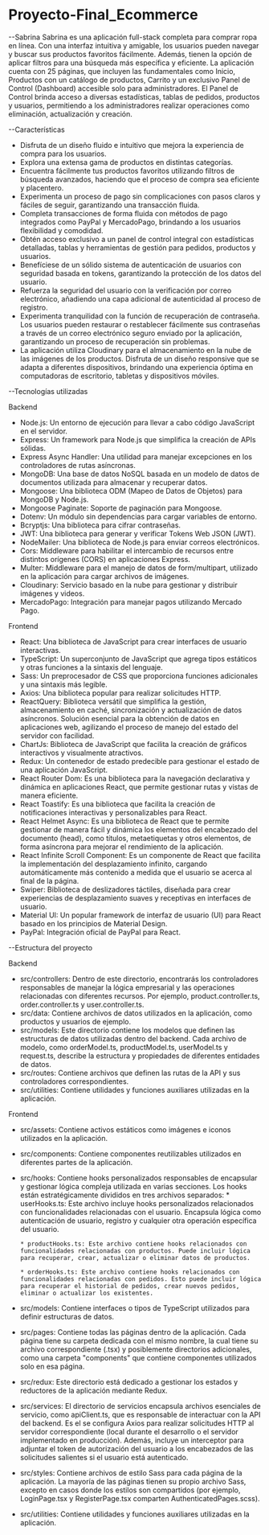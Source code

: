 # Proyecto-Final_Ecommerce
--Sabrina
Sabrina es una aplicación full-stack completa para comprar ropa en línea. Con una interfaz intuitiva y amigable, los usuarios pueden navegar y buscar sus productos favoritos fácilmente. Además, tienen la opción de aplicar filtros para una búsqueda más específica y eficiente. La aplicación cuenta con 25 páginas, que incluyen las fundamentales como Inicio, Productos con un catálogo de productos, Carrito y un exclusivo Panel de Control (Dashboard) accesible solo para administradores. El Panel de Control brinda acceso a diversas estadísticas, tablas de pedidos, productos y usuarios, permitiendo a los administradores realizar operaciones como eliminación, actualización y creación.


--Características
* Disfruta de un diseño fluido e intuitivo que mejora la experiencia de compra para los usuarios.
* Explora una extensa gama de productos en distintas categorías.
* Encuentra fácilmente tus productos favoritos utilizando filtros de búsqueda avanzados, haciendo que el proceso de compra sea eficiente y placentero.
* Experimenta un proceso de pago sin complicaciones con pasos claros y fáciles de seguir, garantizando una transacción fluida.
* Completa transacciones de forma fluida con métodos de pago integrados como PayPal y MercadoPago, brindando a los usuarios flexibilidad y comodidad.
* Obtén acceso exclusivo a un panel de control integral con estadísticas detalladas, tablas y herramientas de gestión para pedidos, productos y usuarios.
* Benefíciese de un sólido sistema de autenticación de usuarios con seguridad basada en tokens, garantizando la protección de los datos del usuario.
* Refuerza la seguridad del usuario con la verificación por correo electrónico, añadiendo una capa adicional de autenticidad al proceso de registro.
* Experimenta tranquilidad con la función de recuperación de contraseña. Los usuarios pueden restaurar o restablecer fácilmente sus contraseñas a través de un correo electrónico seguro enviado por la aplicación, garantizando un proceso de recuperación sin problemas.
* La aplicación utiliza Cloudinary para el almacenamiento en la nube de las imágenes de los productos.
Disfruta de un diseño responsive que se adapta a diferentes dispositivos, brindando una experiencia óptima en computadoras de escritorio, tabletas y dispositivos móviles.


--Tecnologías utilizadas

Backend
* Node.js: Un entorno de ejecución para llevar a cabo código JavaScript en el servidor.
* Express: Un framework para Node.js que simplifica la creación de APIs sólidas.
* Express Async Handler: Una utilidad para manejar excepciones en los controladores de rutas asíncronas.
* MongoDB: Una base de datos NoSQL basada en un modelo de datos de documentos utilizada para almacenar y recuperar datos.
* Mongoose: Una biblioteca ODM (Mapeo de Datos de Objetos) para MongoDB y Node.js.
* Mongoose Paginate: Soporte de paginación para Mongoose.
* Dotenv: Un módulo sin dependencias para cargar variables de entorno.
* Bcryptjs: Una biblioteca para cifrar contraseñas.
* JWT: Una biblioteca para generar y verificar Tokens Web JSON (JWT).
* NodeMailer: Una biblioteca de Node.js para enviar correos electrónicos.
* Cors: Middleware para habilitar el intercambio de recursos entre distintos orígenes (CORS) en aplicaciones Express.
* Multer: Middleware para el manejo de datos de form/multipart, utilizado en la aplicación para cargar archivos de imágenes.
* Cloudinary: Servicio basado en la nube para gestionar y distribuir imágenes y videos.
* MercadoPago: Integración para manejar pagos utilizando Mercado Pago.

Frontend
* React: Una biblioteca de JavaScript para crear interfaces de usuario interactivas.
* TypeScript: Un superconjunto de JavaScript que agrega tipos estáticos y otras funciones a la sintaxis del lenguaje.
* Sass: Un preprocesador de CSS que proporciona funciones adicionales y una sintaxis más legible.
* Axios: Una biblioteca popular para realizar solicitudes HTTP.
* ReactQuery: Biblioteca versátil que simplifica la gestión, almacenamiento en caché, sincronización y actualización de datos asíncronos. Solución esencial para la obtención de datos en aplicaciones web, agilizando el proceso de manejo del estado del servidor con facilidad.
* ChartJs: Biblioteca de JavaScript que facilita la creación de gráficos interactivos y visualmente atractivos.
* Redux: Un contenedor de estado predecible para gestionar el estado de una aplicación JavaScript.
* React Router Dom: Es una biblioteca para la navegación declarativa y dinámica en aplicaciones React, que permite gestionar rutas y vistas de manera eficiente.
* React Toastify: Es una biblioteca que facilita la creación de notificaciones interactivas y personalizables para React.
* React Helmet Async: Es una biblioteca de React que te permite gestionar de manera fácil y dinámica los elementos del encabezado del documento (head), como títulos, metaetiquetas y otros elementos, de forma asíncrona para mejorar el rendimiento de la aplicación.
* React Infinite Scroll Component: Es un componente de React que facilita la implementación del desplazamiento infinito, cargando automáticamente más contenido a medida que el usuario se acerca al final de la página.
* Swiper: Biblioteca de deslizadores táctiles, diseñada para crear experiencias de desplazamiento suaves y receptivas en interfaces de usuario.
* Material UI: Un popular framework de interfaz de usuario (UI) para React basado en los principios de Material Design.
* PayPal: Integración oficial de PayPal para React.


--Estructura del proyecto

Backend
* src/controllers: Dentro de este directorio, encontrarás los controladores responsables de manejar la lógica empresarial y las operaciones relacionadas con diferentes recursos. Por ejemplo, product.controller.ts, order.controller.ts y user.controller.ts.
* src/data: Contiene archivos de datos utilizados en la aplicación, como productos y usuarios de ejemplo.
* src/models: Este directorio contiene los modelos que definen las estructuras de datos utilizadas dentro del backend. Cada archivo de modelo, como orderModel.ts, productModel.ts, userModel.ts y request.ts, describe la estructura y propiedades de diferentes entidades de datos.
* src/routes: Contiene archivos que definen las rutas de la API y sus controladores correspondientes.
* src/utilities: Contiene utilidades y funciones auxiliares utilizadas en la aplicación.

Frontend
* src/assets: Contiene activos estáticos como imágenes e iconos utilizados en la aplicación.
* src/components: Contiene componentes reutilizables utilizados en diferentes partes de la aplicación.
* src/hooks: Contiene hooks personalizados responsables de encapsular y gestionar lógica compleja utilizada en varias secciones. Los hooks están estratégicamente divididos en tres archivos separados:
      * userHooks.ts: Este archivo incluye hooks personalizados relacionados con funcionalidades relacionadas con el usuario. Encapsula lógica como autenticación de usuario, registro y cualquier otra operación específica del usuario.

      * productHooks.ts: Este archivo contiene hooks relacionados con funcionalidades relacionadas con productos. Puede incluir lógica para recuperar, crear, actualizar o eliminar datos de productos.

      * orderHooks.ts: Este archivo contiene hooks relacionados con funcionalidades relacionadas con pedidos. Esto puede incluir lógica para recuperar el historial de pedidos, crear nuevos pedidos, eliminar o actualizar los existentes.

* src/models: Contiene interfaces o tipos de TypeScript utilizados para definir estructuras de datos.
* src/pages: Contiene todas las páginas dentro de la aplicación. Cada página tiene su carpeta dedicada con el mismo nombre, la cual tiene su archivo correspondiente (.tsx) y posiblemente directorios adicionales, como una carpeta "components" que contiene componentes utilizados solo en esa página.
* src/redux: Este directorio está dedicado a gestionar los estados y reductores de la aplicación mediante Redux.
* src/services: El directorio de servicios encapsula archivos esenciales de servicio, como apiClient.ts, que es responsable de interactuar con la API del backend. Es el se configura Axios para realizar solicitudes HTTP al servidor correspondiente (local durante el desarrollo o el servidor implementado en producción). Además, incluye un interceptor para adjuntar el token de autorización del usuario a los encabezados de las solicitudes salientes si el usuario está autenticado.
* src/styles: Contiene archivos de estilo Sass para cada página de la aplicación. La mayoría de las páginas tienen su propio archivo Sass, excepto en casos donde los estilos son compartidos (por ejemplo, LoginPage.tsx y RegisterPage.tsx comparten AuthenticatedPages.scss).
* src/utilities: Contiene utilidades y funciones auxiliares utilizadas en la aplicación.
